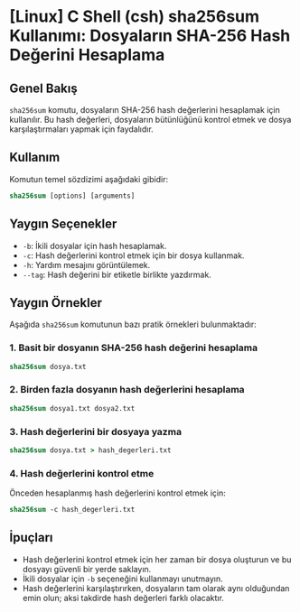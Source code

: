 # [Linux] C Shell (csh) sha256sum Kullanımı: Dosyaların SHA-256 Hash Değerini Hesaplama

## Genel Bakış
`sha256sum` komutu, dosyaların SHA-256 hash değerlerini hesaplamak için kullanılır. Bu hash değerleri, dosyaların bütünlüğünü kontrol etmek ve dosya karşılaştırmaları yapmak için faydalıdır.

## Kullanım
Komutun temel sözdizimi aşağıdaki gibidir:

```csh
sha256sum [options] [arguments]
```

## Yaygın Seçenekler
- `-b`: İkili dosyalar için hash hesaplamak.
- `-c`: Hash değerlerini kontrol etmek için bir dosya kullanmak.
- `-h`: Yardım mesajını görüntülemek.
- `--tag`: Hash değerini bir etiketle birlikte yazdırmak.

## Yaygın Örnekler
Aşağıda `sha256sum` komutunun bazı pratik örnekleri bulunmaktadır:

### 1. Basit bir dosyanın SHA-256 hash değerini hesaplama
```csh
sha256sum dosya.txt
```

### 2. Birden fazla dosyanın hash değerlerini hesaplama
```csh
sha256sum dosya1.txt dosya2.txt
```

### 3. Hash değerlerini bir dosyaya yazma
```csh
sha256sum dosya.txt > hash_degerleri.txt
```

### 4. Hash değerlerini kontrol etme
Önceden hesaplanmış hash değerlerini kontrol etmek için:
```csh
sha256sum -c hash_degerleri.txt
```

## İpuçları
- Hash değerlerini kontrol etmek için her zaman bir dosya oluşturun ve bu dosyayı güvenli bir yerde saklayın.
- İkili dosyalar için `-b` seçeneğini kullanmayı unutmayın.
- Hash değerlerini karşılaştırırken, dosyaların tam olarak aynı olduğundan emin olun; aksi takdirde hash değerleri farklı olacaktır.